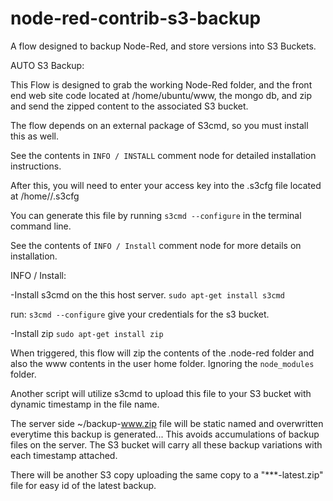 # node-red-contrib-s3-backup
A flow designed to backup Node-Red, and store versions into S3 Buckets.

AUTO S3 Backup:

This Flow is designed to grab the working Node-Red folder, and the front end web site code located at /home/ubuntu/www, the mongo db, and zip and send the zipped content to the associated S3 bucket.

The flow depends on an external package of S3cmd, so you must install this as well.

See the contents in `INFO / INSTALL` comment node for detailed installation instructions.

After this, you will need to enter your access
key into the .s3cfg file located at /home/<username>/.s3cfg

You can generate this file by running `s3cmd --configure` in the terminal command line.


See the contents of `INFO / Install` comment node for more details on installation.





INFO / Install:

-Install s3cmd on the this host server.
`sudo apt-get install s3cmd`

run:   `s3cmd --configure`
give your credentials for the s3 bucket.


-Install zip
`sudo apt-get install zip`

When triggered, this flow will zip the contents of the .node-red folder and also the www contents in the user home folder.  Ignoring the `node_modules` folder.

Another script will utilize s3cmd to upload this file to your S3 bucket with dynamic timestamp in the file name.

The server side ~/backup-www.zip file will be static named and overwritten everytime this backup is generated... This avoids accumulations of backup files on the server.  The S3 bucket will carry all these backup variations with each timestamp attached.

There will be another S3 copy uploading the same copy to a "***-latest.zip" file for easy id of the latest backup.


